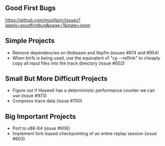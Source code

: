 ## Good First Bugs
https://github.com/mozilla/rr/issues?labels=goodfirstbug&page=1&state=open

## Simple Projects
* Remove dependencies on libdisasm and libpfm (issues #974 and #954)
* When btrfs is being used, use the equivalent of "cp --reflink" to cheaply copy all input files into the trace directory (issue #602)

## Small But More Difficult Projects
* Figure out if Haswell has a deterministic performance counter we can use (issue #973)
* Compress trace data (issue #700)

## Big Important Projects
* Port to x86-64 (issue #606)
* Implement fork-based checkpointing of an entire replay session (issue #603)